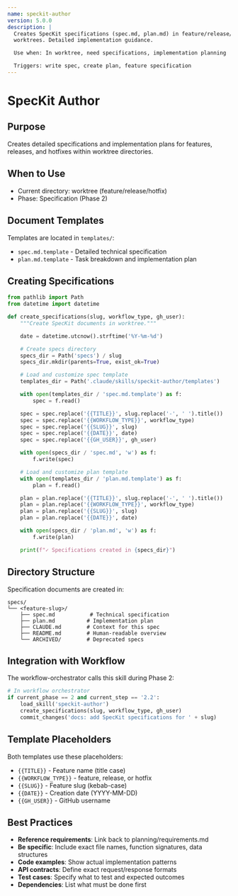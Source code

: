 ```yaml
---
name: speckit-author
version: 5.0.0
description: |
  Creates SpecKit specifications (spec.md, plan.md) in feature/release/hotfix
  worktrees. Detailed implementation guidance.

  Use when: In worktree, need specifications, implementation planning

  Triggers: write spec, create plan, feature specification
---
```


# SpecKit Author

## Purpose

Creates detailed specifications and implementation plans for features,
releases, and hotfixes within worktree directories.

## When to Use

- Current directory: worktree (feature/release/hotfix)
- Phase: Specification (Phase 2)

## Document Templates

Templates are located in `templates/`:
- `spec.md.template` - Detailed technical specification
- `plan.md.template` - Task breakdown and implementation plan

## Creating Specifications

```python
from pathlib import Path
from datetime import datetime

def create_specifications(slug, workflow_type, gh_user):
    """Create SpecKit documents in worktree."""

    date = datetime.utcnow().strftime('%Y-%m-%d')

    # Create specs directory
    specs_dir = Path('specs') / slug
    specs_dir.mkdir(parents=True, exist_ok=True)

    # Load and customize spec template
    templates_dir = Path('.claude/skills/speckit-author/templates')

    with open(templates_dir / 'spec.md.template') as f:
        spec = f.read()

    spec = spec.replace('{{TITLE}}', slug.replace('-', ' ').title())
    spec = spec.replace('{{WORKFLOW_TYPE}}', workflow_type)
    spec = spec.replace('{{SLUG}}', slug)
    spec = spec.replace('{{DATE}}', date)
    spec = spec.replace('{{GH_USER}}', gh_user)

    with open(specs_dir / 'spec.md', 'w') as f:
        f.write(spec)

    # Load and customize plan template
    with open(templates_dir / 'plan.md.template') as f:
        plan = f.read()

    plan = plan.replace('{{TITLE}}', slug.replace('-', ' ').title())
    plan = plan.replace('{{WORKFLOW_TYPE}}', workflow_type)
    plan = plan.replace('{{SLUG}}', slug)
    plan = plan.replace('{{DATE}}', date)

    with open(specs_dir / 'plan.md', 'w') as f:
        f.write(plan)

    print(f"✓ Specifications created in {specs_dir}")
```

## Directory Structure

Specification documents are created in:

```
specs/
└── <feature-slug>/
    ├── spec.md           # Technical specification
    ├── plan.md          # Implementation plan
    ├── CLAUDE.md        # Context for this spec
    ├── README.md        # Human-readable overview
    └── ARCHIVED/        # Deprecated specs
```

## Integration with Workflow

The workflow-orchestrator calls this skill during Phase 2:

```python
# In workflow orchestrator
if current_phase == 2 and current_step == '2.2':
    load_skill('speckit-author')
    create_specifications(slug, workflow_type, gh_user)
    commit_changes('docs: add SpecKit specifications for ' + slug)
```

## Template Placeholders

Both templates use these placeholders:
- `{{TITLE}}` - Feature name (title case)
- `{{WORKFLOW_TYPE}}` - feature, release, or hotfix
- `{{SLUG}}` - Feature slug (kebab-case)
- `{{DATE}}` - Creation date (YYYY-MM-DD)
- `{{GH_USER}}` - GitHub username

## Best Practices

- **Reference requirements**: Link back to planning/requirements.md
- **Be specific**: Include exact file names, function signatures, data structures
- **Code examples**: Show actual implementation patterns
- **API contracts**: Define exact request/response formats
- **Test cases**: Specify what to test and expected outcomes
- **Dependencies**: List what must be done first
